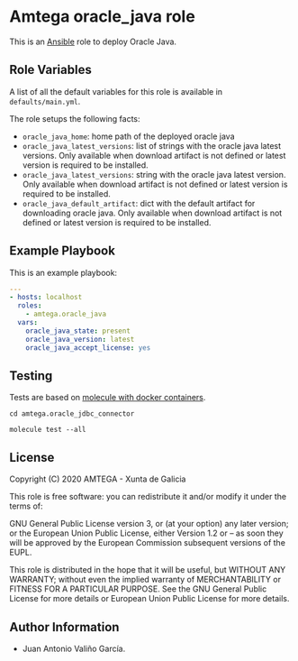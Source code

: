 # Amtega oracle_java role

This is an [Ansible](http://www.ansible.com) role to deploy Oracle Java.

## Role Variables

A list of all the default variables for this role is available in `defaults/main.yml`.

The role setups the following facts:

- `oracle_java_home`: home path of the deployed oracle java
- `oracle_java_latest_versions`: list of strings with the oracle java latest versions. Only available when download artifact is not defined or latest version is required to be installed.
- `oracle_java_latest_versions`: string with the oracle java latest version. Only available when download artifact is not defined or latest version is required to be installed.
- `oracle_java_default_artifact`: dict with the default artifact for downloading oracle java. Only available when download artifact is not defined or latest version is required to be installed.

## Example Playbook

This is an example playbook:

``` yaml
---
- hosts: localhost
  roles:  
    - amtega.oracle_java
  vars:
    oracle_java_state: present
    oracle_java_version: latest
    oracle_java_accept_license: yes
```

## Testing

Tests are based on [molecule with docker containers](https://molecule.readthedocs.io/en/latest/installation.html).

```shell
cd amtega.oracle_jdbc_connector

molecule test --all
```

## License

Copyright (C) 2020 AMTEGA - Xunta de Galicia

This role is free software: you can redistribute it and/or modify it under the terms of:

GNU General Public License version 3, or (at your option) any later version; or the European Union Public License, either Version 1.2 or – as soon they will be approved by the European Commission ­subsequent versions of the EUPL.

This role is distributed in the hope that it will be useful, but WITHOUT ANY WARRANTY; without even the implied warranty of MERCHANTABILITY or FITNESS FOR A PARTICULAR PURPOSE.  See the GNU General Public License for more details or European Union Public License for more details.

## Author Information

- Juan Antonio Valiño García.
